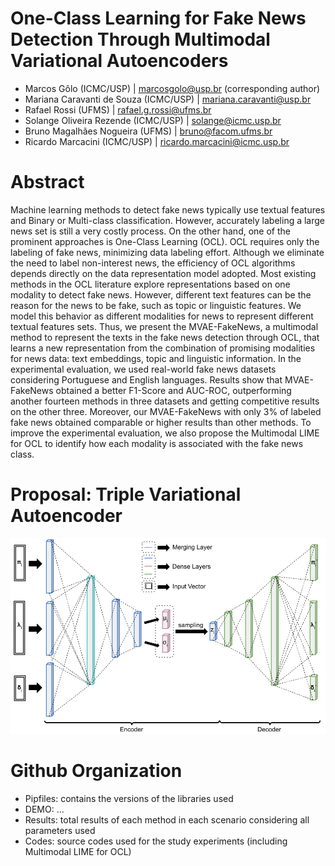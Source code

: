 # One-Class Learning for Fake News Detection Through Multimodal Variational Autoencoders
- Marcos Gôlo (ICMC/USP) | marcosgolo@usp.br (corresponding author)
- Mariana Caravanti de Souza (ICMC/USP) | mariana.caravanti@usp.br
- Rafael Rossi (UFMS) | rafael.g.rossi@ufms.br
- Solange Oliveira Rezende (ICMC/USP) | solange@icmc.usp.br
- Bruno Magalhães Nogueira (UFMS) | bruno@facom.ufms.br
- Ricardo Marcacini (ICMC/USP) | ricardo.marcacini@icmc.usp.br

# Abstract
Machine learning methods to detect fake news typically use textual features and Binary or Multi-class classification. However, accurately labeling a large news set is still a very costly process. On the other hand, one of the prominent approaches is One-Class Learning (OCL). OCL requires only the labeling of fake news, minimizing data labeling effort. Although we eliminate the need to label non-interest news, the efficiency of OCL algorithms depends directly on the data representation model adopted. Most existing methods in the OCL literature explore representations based on one modality to detect fake news. However, different text features can be the reason for the news to be fake, such as topic or linguistic features. We model this behavior as different modalities for news to represent different textual features sets. Thus, we present the MVAE-FakeNews, a multimodal method to represent the texts in the fake news detection through OCL, that learns a new representation from the combination of promising modalities for news data: text embeddings, topic and linguistic information. In the experimental evaluation, we used real-world fake news datasets considering Portuguese and English languages. Results show that MVAE-FakeNews obtained a better F1-Score and AUC-ROC, outperforming another fourteen methods in three datasets and getting competitive results on the other three. Moreover, our MVAE-FakeNews with only 3% of labeled fake news obtained comparable or higher results than other methods. To improve the experimental evaluation, we also propose the Multimodal LIME for OCL to identify how each modality is associated with the fake news class.

# Proposal: Triple Variational Autoencoder
![Proposal](/images/proposal.png)

# Github Organization
- Pipfiles: contains the versions of the libraries used
- DEMO: ...
- Results: total results of each method in each scenario considering all parameters used
- Codes: source codes used for the study experiments (including Multimodal LIME for OCL)

